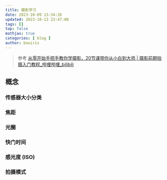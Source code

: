 ```yaml
---
title: 摄影学习 
date: 2023-10-09 13:34:26 
updated: 2023-10-13 23:47:08
tags: [] 
top: false
mathjax: true
categories: [ blog ]
author: booiris
---
```


> 参考 [从零开始手把手教你学摄影，20节课带你从小白到大师 | 摄影前期拍摄入门教程\_哔哩哔哩\_bilibili](https://www.bilibili.com/video/BV1pv411H78e)

## 概念

### 传感器大小分类

### 焦距

### 光圈

### 快门时间

### 感光度 (ISO)

### 拍摄模式
